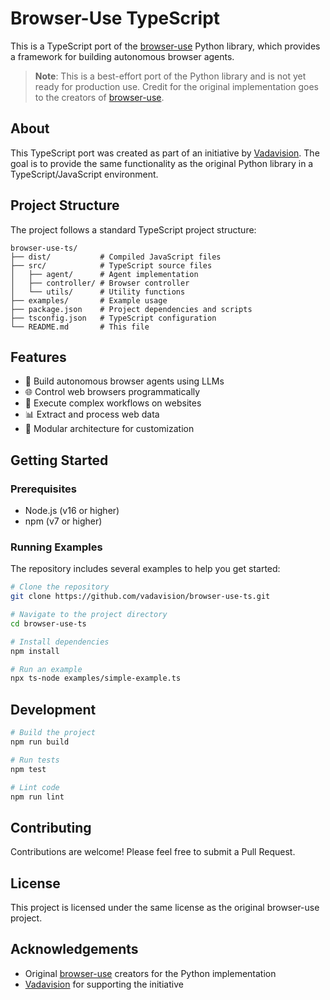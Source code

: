 # Browser-Use TypeScript

This is a TypeScript port of the [browser-use](https://github.com/browser-use/browser-use) Python library, which provides a framework for building autonomous browser agents.

> **Note**: This is a best-effort port of the Python library and is not yet ready for production use. Credit for the original implementation goes to the creators of [browser-use](https://github.com/browser-use/browser-use).

## About

This TypeScript port was created as part of an initiative by [Vadavision](https://www.vadavision.com). The goal is to provide the same functionality as the original Python library in a TypeScript/JavaScript environment.

## Project Structure

The project follows a standard TypeScript project structure:

```
browser-use-ts/
├── dist/           # Compiled JavaScript files
├── src/            # TypeScript source files
│   ├── agent/      # Agent implementation
│   ├── controller/ # Browser controller
│   └── utils/      # Utility functions
├── examples/       # Example usage
├── package.json    # Project dependencies and scripts
├── tsconfig.json   # TypeScript configuration
└── README.md       # This file
```

## Features

- 🤖 Build autonomous browser agents using LLMs
- 🌐 Control web browsers programmatically
- 🔄 Execute complex workflows on websites
- 📊 Extract and process web data
- 🧩 Modular architecture for customization

## Getting Started

### Prerequisites

- Node.js (v16 or higher)
- npm (v7 or higher)

### Running Examples

The repository includes several examples to help you get started:

```bash
# Clone the repository
git clone https://github.com/vadavision/browser-use-ts.git

# Navigate to the project directory
cd browser-use-ts

# Install dependencies
npm install

# Run an example
npx ts-node examples/simple-example.ts
```

## Development

```bash
# Build the project
npm run build

# Run tests
npm test

# Lint code
npm run lint
```

## Contributing

Contributions are welcome! Please feel free to submit a Pull Request.

## License

This project is licensed under the same license as the original browser-use project.

## Acknowledgements

- Original [browser-use](https://github.com/browser-use/browser-use) creators for the Python implementation
- [Vadavision](https://www.vadavision.com) for supporting the initiative
